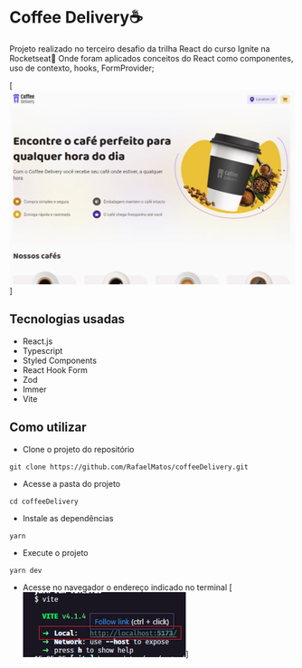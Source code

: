 # Coffee Delivery☕
Projeto realizado no terceiro desafio da trilha React do curso Ignite na Rocketseat🚀
Onde foram aplicados conceitos do React como componentes, uso de contexto, hooks, FormProvider;

[<img src='./tela.gif' alt='git da tela da aplicação Coffee Delivery'>]

## Tecnologias usadas
  - React.js
  - Typescript
  - Styled Components
  - React Hook Form
  - Zod
  - Immer
  - Vite

## Como utilizar
- Clone o projeto do repositório
```
git clone https://github.com/RafaelMatos/coffeeDelivery.git
```
- Acesse a pasta do projeto
```
cd coffeeDelivery
```
- Instale as dependências 
```
yarn
```
- Execute o projeto
```
yarn dev
```
- Acesse no navegador o endereço indicado no terminal
[<img src='./endereco.png' alt='Imagem do terminal indicando endereço a ser acessado no navegador'>]
